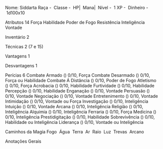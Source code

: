 Nome: Siddarta
Raça - 
Classe - 
HP| 
Mana|  
Nível -  1
XP - 
Dinheiro - 1d100x10

Atributos 14
Força 
Habilidade 
Poder de Fogo 
Resistência 
Inteligência 
Vontade 

Inventário 2

Técnicas 2 (7 e 15)

Vantagens 1

Desvantagens 1

Perícias 6
Combate Armado () 0/10, Força
Combate Desarmado () 0/10, Força ou Habilidade
Combate Á Distância () 0/10, Poder de Fogo
Atletismo () 0/10, Força
Acrobacia () 0/10, Habilidade
Furtividade () 0/10, Habilidade
Percepção () 0/10, Habilidade
Enganação () 0/10, Vontade
Persuasão () 0/10, Vontade
Negociação () 0/10, Vontade
Entretenimento () 0/10, Vontade
Intimidação () 0/10, Vontade ou Força
Investigação () 0/10, Inteligência
Intuição () 0/10, Vontade
Arcana () 0/10, Inteligência
Religião () 0/10, Inteligência
Alquimia () 0/10, Inteligência
Ferraria () 0/10, Força
Medicina () 0/10, Inteligência
Prestidigitação () 0/10, Habilidade
Sobrevivência () 0/10, Habilidade ou Inteligência
Liderança () 0/10, Vontade ou Inteligência

Caminhos da Magia
Fogo 
Água 
Terra 
Ar 
Raio 
Luz 
Trevas 
Arcano   

Anotações Gerais